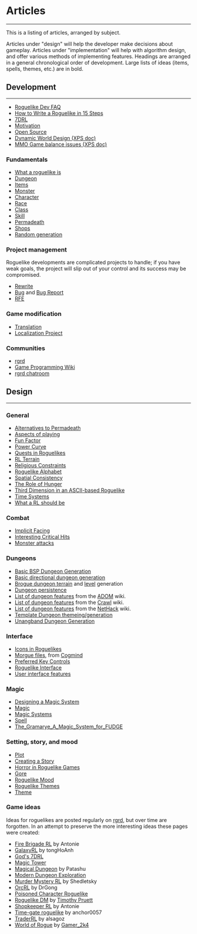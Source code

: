 # Articles

---

This is a listing of articles, arranged by subject.

Articles under "design" will help the developer make decisions about gameplay. Articles under "implementation" will help with algorithm design, and offer various methods of implementing features. Headings are arranged in a general chronological order of development. Large lists of ideas (items, spells, themes, etc.) are in bold.

## Development

---

* [Roguelike Dev FAQ](article/development/roguelike_dev_faq.md)
* [How to Write a Roguelike in 15 Steps](article/development/how_to_write_a_roguelike_in_15_steps.md)
* [7DRL](article/development/7drl.md)
* [Motivation](article/development/motivation.md)
* [Open Source](article/development/open_source.md)
* [Dynamic World Design (XPS doc)](http://alun.myftp.org/Appz/DynamicWorldDesign.xps)
* [MMO Game balance issues (XPS doc)](http://alun.myftp.org/Appz/MMOGameBalanceIssues.xps)

### Fundamentals

* [What a roguelike is](article/development/fundamentals/what_a_roguelike_is.md)
* [Dungeon](article/development/fundamentals/dungeon.md)
* [Items](article/development/fundamentals/items.md)
* [Monster](article/development/fundamentals/monster.md)
* [Character](article/development/fundamentals/character.md)
* [Race](article/development/fundamentals/race.md)
* [Class](article/development/fundamentals/class.md)
* [Skill](article/development/fundamentals/skill.md)
* [Permadeath](article/development/fundamentals/permadeath.md)
* [Shops](article/development/fundamentals/shop.md)
* [Random generation](article/development/fundamentals/random_generation.md)

### Project management

Roguelike developments are complicated projects to handle; if you have weak goals, the project will slip out of your control and its success may be compromised.

* [Rewrite](article/development/project-management/rewrite.md)
* [Bug](article/development/project-management/bug.md) and [Bug Report](article/development/project-management/bug_report.md)
* [RFE](article/development/project-management/rfe.md)

### Game modification

* [Translation](article/development/game-modification/translation.md)
* [Localization Project](article/development/game-modification/localization_project.md)

### Communities

* [rgrd](article/development/communities/rgrd.md)
* [Game Programming Wiki](http://wiki.gamedev.net/)
* [rgrd chatroom](article/development/communities/rgrd_chatroom.md)

## Design

---

### General

* [Alternatives to Permadeath](article/design/general/alternatives_to_permadeath.md)
* [Aspects of playing](article/design/general/aspects_of_playing.md)
* [Fun Factor](article/design/general/fun_factor.md)
* [Power Curve](article/design/general/power_curve.md)
* [Quests in Roguelikes](article/design/general/quests_in_roguelikes.md)
* [RL Terrain](article/design/general/rl_terrain.md)
* [Religious Constraints](article/design/general/religious_constraints.md)
* [Roguelike Alphabet](article/design/general/roguelike_alphabet.md)
* [Spatial Consistency](article/design/general/spatial_consistency.md)
* [The Role of Hunger](article/design/general/the_role_of_hunger.md)
* [Third Dimension in an ASCII-based Roguelike](article/design/general/third_dimension_in_an_ascii-based_roguelike.md)
* [Time Systems](article/design/general/time_systems.md)
* [What a RL should be](article/design/general/what_a_rl_should_be.md)

### Combat

* [Implicit Facing](article/design/combat/implicit_facing.md)
* [Interesting Critical Hits](article/design/combat/interesting_critical_hits.md)
* [Monster attacks](article/design/combat/monster_attacks.md)

### Dungeons

* [Basic BSP Dungeon Generation](article/design/dungeons/basic_bsp_dungeon_generation.md)
* [Basic directional dungeon generation](article/design/dungeons/basic_directional_dungeon_generation.md)
* [Brogue dungeon terrain](https://www.rockpapershotgun.com/2015/07/28/how-do-roguelikes-generate-levels/) and [level](http://brogue.wikia.com/wiki/Level_Generation) generation
* [Dungeon persistence](article/design/dungeons/dungeon_persistence.md)
* [List of dungeon features](http://ancardia.wikia.com/wiki/Dungeon_Features) from the [ADOM](game/adom.md) wiki.
* [List of dungeon features](http://crawl.chaosforge.org/Dungeon_features) from the [Crawl](game/linleys_dungeon_crawl.md) wiki.
* [List of dungeon features](https://nethackwiki.com/wiki/Category:Dungeon_features) from the [NetHack](game/nethack.md) wiki.
* [Template Dungeon themeing/generation](article/design/dungeons/template_dungeon_themeing_generation.md)
* [Unangband Dungeon Generation](http://roguelikedeveloper.blogspot.com/2007/11/unangband-dungeon-generation-part-one.html)

### Interface

* [Icons in Roguelikes](article/design/interface/icons_in_roguelikes.md)
* [Morgue files](http://www.gridsagegames.com/blog/2015/10/morgue-files/), from [Cogmind](game/cogmind.md)
* [Preferred Key Controls](article/design/interface/preferred_key_controls.md)
* [Roguelike Interface](article/design/interface/roguelike_interface.md)
* [User interface features](article/design/interface/user_interface_features.md)  

### Magic

* [Designing a Magic System](http://roguelikedeveloper.blogspot.com/2008/05/unangband-magic-system-part-one.html)
* [Magic](article/design/magic/magic.md)
* [Magic Systems](article/design/magic/magic_systems.md)
* [Spell](article/design/magic/spell.md)
* [The_Gramarye_A_Magic_System_for_FUDGE](article/design/magic/the_gramarye_a_magic_system_for_fudge.md)  

### Setting, story, and mood

* [Plot](article/design/setting-story-and-mood/plot.md)
* [Creating a Story](article/design/setting-story-and-mood/creating_a_story.md)
* [Horror in Roguelike Games](article/design/setting-story-and-mood/horror_in_roguelike_games.md)
* [Gore](article/design/setting-story-and-mood/gore.md)
* [Roguelike Mood](article/design/setting-story-and-mood/roguelike_mood.md)
* [Roguelike Themes](article/design/setting-story-and-mood/roguelike_themes.md)
* [Theme](article/design/setting-story-and-mood/themes.md)  

### Game ideas

Ideas for roguelikes are posted regularly on [rgrd](article/development/communities/rgrd.md), but over time are forgotten. In an attempt to preserve the more interesting ideas these pages were created:  

* [Fire Brigade RL](article/design/game-ideas/fire_brigade_rl.md) by Antonie
* [GalaxyRL](article/design/game-ideas/galaxyrl.md) by tongHoAnh
* [God's 7DRL](http://groups.google.com/group/rec.games.roguelike.development/browse_thread/thread/35a94c69af62ac95?fwc=1)
* [Magic Tower](article/design/game-ideas/magic_tower.md)
* [Magical Dungeon](article/design/game-ideas/magical_dungeon.md) by Patashu
* [Modern Dungeon Exploration](article/design/game-ideas/modern_dungeon_exploration.md)
* [Murder Mystery RL](article/design/game-ideas/murder_mystery_rl.md) by Shedletsky
* [OrcRL](article/design/game-ideas/orcrl.md) by DrGong
* [Poisoned Character Roguelike](article/design/game-ideas/poisoned_character_roguelike.md)
* [Roguelike DM](article/design/game-ideas/roguelike_dm.md) by [Timothy Pruett](developer/timothy_pruett.md)
* [Shopkeeper RL](article/design/game-ideas/shopkeeper_rl.md) by Antonie
* [Time-gate roguelike](article/design/game-ideas/time-gate_roguelike.md) by anchor0057
* [TraderRL](article/design/game-ideas/traderrl.md) by alsagoz
* [World of Rogue](article/design/game-ideas/world_of_rogue.md) by [Gamer_2k4](developer/gamer_2k4.md)  
